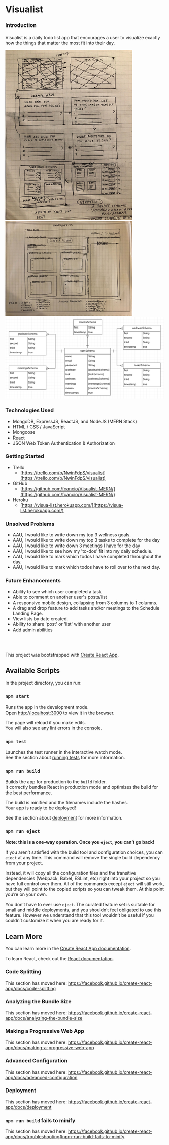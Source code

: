 # Visualist 
### Introduction
#### 
Visualist is a daily todo list app that encourages a user to visualize exactly how the things that matter the most fit into their day.



<img src="public/Wireframe1.jpg" width="400">
<img src="public/Wireframe2.jpg" width="400">
<img src="public/erd.png" width="500">

### Technologies Used
- MongoDB, ExpressJS, ReactJS, and NodeJS (MERN Stack)
- HTML / CSS / JavaScript
- Mongoose
- React
- JSON Web Token Authentication & Authorization

### Getting Started
- Trello
    - [https://trello.com/b/NwinFdpS/visualist](https://trello.com/b/NwinFdpS/visualist)
- GitHub
	- [https://github.com/fcancio/Visualist-MERN/](https://github.com/fcancio/Visualist-MERN/)
- Heroku
    - [https://visua-list.herokuapp.com/](https://visua-list.herokuapp.com/)

### Unsolved Problems
- AAU, I would like to write down my top 3 wellness goals.
- AAU, I would like to write down my top 3 tasks to complete for the day
- AAU, I would like to write down 3 meetings I have for the day
- AAU, I would like to see how my 'to-dos' fit into my daily schedule.
- AAU, I would like to mark which todos I have completed throughout the day.
- AAU, I would like to mark which todos have to roll over to the next day.

### Future Enhancements
- Ability to see which user completed a task
- Able to comment on another user's posts/list
- A responsive mobile design, collapsing from 3 columns to 1 columns.
- A drag and drop feature to add tasks and/or meetings to the Schedule Landing Page.
- View lists by date created.
- Ability to share 'post' or 'list' with another user
- Add admin abilities

<br />
<br />

This project was bootstrapped with [Create React App](https://github.com/facebook/create-react-app).

## Available Scripts

In the project directory, you can run:

### `npm start`

Runs the app in the development mode.<br />
Open [http://localhost:3000](http://localhost:3000) to view it in the browser.

The page will reload if you make edits.<br />
You will also see any lint errors in the console.

### `npm test`

Launches the test runner in the interactive watch mode.<br />
See the section about [running tests](https://facebook.github.io/create-react-app/docs/running-tests) for more information.

### `npm run build`

Builds the app for production to the `build` folder.<br />
It correctly bundles React in production mode and optimizes the build for the best performance.

The build is minified and the filenames include the hashes.<br />
Your app is ready to be deployed!

See the section about [deployment](https://facebook.github.io/create-react-app/docs/deployment) for more information.

### `npm run eject`

**Note: this is a one-way operation. Once you `eject`, you can’t go back!**

If you aren’t satisfied with the build tool and configuration choices, you can `eject` at any time. This command will remove the single build dependency from your project.

Instead, it will copy all the configuration files and the transitive dependencies (Webpack, Babel, ESLint, etc) right into your project so you have full control over them. All of the commands except `eject` will still work, but they will point to the copied scripts so you can tweak them. At this point you’re on your own.

You don’t have to ever use `eject`. The curated feature set is suitable for small and middle deployments, and you shouldn’t feel obligated to use this feature. However we understand that this tool wouldn’t be useful if you couldn’t customize it when you are ready for it.

## Learn More

You can learn more in the [Create React App documentation](https://facebook.github.io/create-react-app/docs/getting-started).

To learn React, check out the [React documentation](https://reactjs.org/).

### Code Splitting

This section has moved here: https://facebook.github.io/create-react-app/docs/code-splitting

### Analyzing the Bundle Size

This section has moved here: https://facebook.github.io/create-react-app/docs/analyzing-the-bundle-size

### Making a Progressive Web App

This section has moved here: https://facebook.github.io/create-react-app/docs/making-a-progressive-web-app

### Advanced Configuration

This section has moved here: https://facebook.github.io/create-react-app/docs/advanced-configuration

### Deployment

This section has moved here: https://facebook.github.io/create-react-app/docs/deployment

### `npm run build` fails to minify

This section has moved here: https://facebook.github.io/create-react-app/docs/troubleshooting#npm-run-build-fails-to-minify
